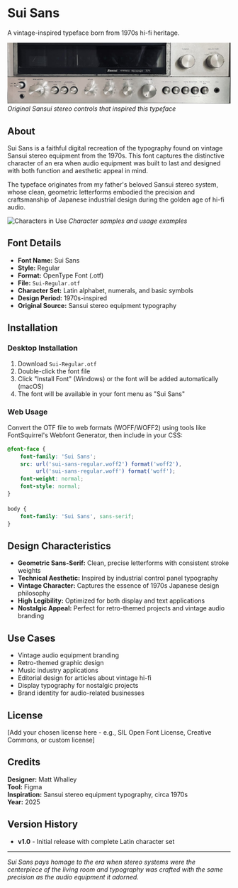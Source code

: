 # Sui Sans

A vintage-inspired typeface born from 1970s hi-fi heritage.

![Stereo Controls](ss.jpg)
*Original Sansui stereo controls that inspired this typeface*

## About

Sui Sans is a faithful digital recreation of the typography found on vintage Sansui stereo equipment from the 1970s. This font captures the distinctive character of an era when audio equipment was built to last and designed with both function and aesthetic appeal in mind.

The typeface originates from my father's beloved Sansui stereo system, whose clean, geometric letterforms embodied the precision and craftsmanship of Japanese industrial design during the golden age of hi-fi audio.

![Characters in Use](fox.jpg)
*Character samples and usage examples*

## Font Details

- **Font Name:** Sui Sans
- **Style:** Regular
- **Format:** OpenType Font (.otf)
- **File:** `Sui-Regular.otf`
- **Character Set:** Latin alphabet, numerals, and basic symbols
- **Design Period:** 1970s-inspired
- **Original Source:** Sansui stereo equipment typography

## Installation

### Desktop Installation
1. Download `Sui-Regular.otf`
2. Double-click the font file
3. Click "Install Font" (Windows) or the font will be added automatically (macOS)
4. The font will be available in your font menu as "Sui Sans"

### Web Usage
Convert the OTF file to web formats (WOFF/WOFF2) using tools like FontSquirrel's Webfont Generator, then include in your CSS:

```css
@font-face {
    font-family: 'Sui Sans';
    src: url('sui-sans-regular.woff2') format('woff2'),
         url('sui-sans-regular.woff') format('woff');
    font-weight: normal;
    font-style: normal;
}

body {
    font-family: 'Sui Sans', sans-serif;
}
```

## Design Characteristics

- **Geometric Sans-Serif:** Clean, precise letterforms with consistent stroke weights
- **Technical Aesthetic:** Inspired by industrial control panel typography
- **Vintage Character:** Captures the essence of 1970s Japanese design philosophy
- **High Legibility:** Optimized for both display and text applications
- **Nostalgic Appeal:** Perfect for retro-themed projects and vintage audio branding

## Use Cases

- Vintage audio equipment branding
- Retro-themed graphic design
- Music industry applications
- Editorial design for articles about vintage hi-fi
- Display typography for nostalgic projects
- Brand identity for audio-related businesses

## License

[Add your chosen license here - e.g., SIL Open Font License, Creative Commons, or custom license]

## Credits

**Designer:** Matt Whalley  
**Tool:** Figma  
**Inspiration:** Sansui stereo equipment typography, circa 1970s  
**Year:** 2025

## Version History

- **v1.0** - Initial release with complete Latin character set

---

*Sui Sans pays homage to the era when stereo systems were the centerpiece of the living room and typography was crafted with the same precision as the audio equipment it adorned.*
